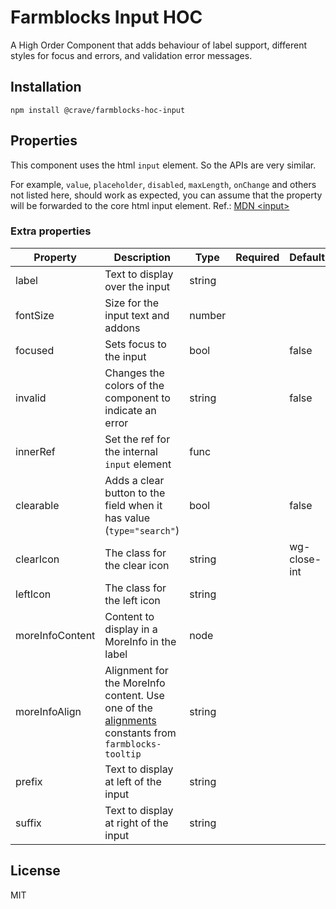 # Farmblocks Input HOC

A High Order Component that adds behaviour of label support, different styles for focus and errors, and validation error messages.

## Installation

```
npm install @crave/farmblocks-hoc-input
```

## Properties

This component uses the html `input` element. So the APIs are very similar.

For example, `value`, `placeholder`, `disabled`, `maxLength`, `onChange` and others not listed here, should work as expected, you can assume that the property will be forwarded to the core html input element.
Ref.: [MDN &lt;input&gt;](https://developer.mozilla.org/en-US/docs/Web/HTML/Element/input)

### Extra properties

| Property        | Description                                                                                                                                                                                           | Type   | Required | Default      |
| --------------- | ----------------------------------------------------------------------------------------------------------------------------------------------------------------------------------------------------- | ------ | -------- | ------------ |
| label           | Text to display over the input                                                                                                                                                                        | string |          |              |
| fontSize        | Size for the input text and addons                                                                                                                                                                    | number |          |              |
| focused         | Sets focus to the input                                                                                                                                                                               | bool   |          | false        |
| invalid         | Changes the colors of the component to indicate an error                                                                                                                                              | string |          | false        |
| innerRef        | Set the ref for the internal `input` element                                                                                                                                                          | func   |          |              |
| clearable       | Adds a clear button to the field when it has value (`type="search"`)                                                                                                                                  | bool   |          | false        |
| clearIcon       | The class for the clear icon                                                                                                                                                                          | string |          | wg-close-int |
| leftIcon        | The class for the left icon                                                                                                                                                                           | string |          |              |
| moreInfoContent | Content to display in a MoreInfo in the label                                                                                                                                                         | node   |          |              |
| moreInfoAlign   | Alignment for the MoreInfo content. Use one of the [alignments](https://github.com/CraveFood/farmblocks/blob/master/packages/tooltip/src/constants/alignments.js) constants from `farmblocks-tooltip` | string |          |              |
| prefix          | Text to display at left of the input                                                                                                                                                                  | string |          |
| suffix          | Text to display at right of the input                                                                                                                                                                 | string |          |

## License

MIT
